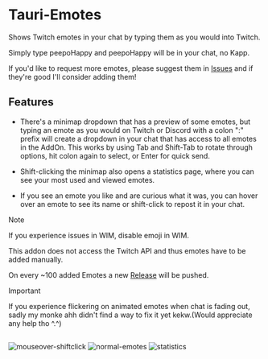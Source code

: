# Tauri-Emotes
Shows Twitch emotes in your chat by typing them as you would into Twitch.

Simply type peepoHappy and peepoHappy will be in your chat, no Kapp.

 

If you'd like to request more emotes, please suggest them in [Issues](https://github.com/MrUnstable/TwitchEmotes/issues) and if they're good I'll consider adding them!

 
 ## Features

- There's a minimap dropdown that has a preview of some emotes, but typing an emote as you would on Twitch or Discord with a colon ":" prefix will create a dropdown in your chat that has access to all emotes in the AddOn. 
 This works by using Tab and Shift-Tab to rotate through options, hit colon again to select, or Enter for quick send.

- Shift-clicking the minimap also opens a statistics page, where you can see your most used and viewed emotes.

- If you see an emote you like and are curious what it was, you can hover over an emote to see its name or shift-click to repost it in your chat.
> [!NOTE]
> If you experience issues in WIM, disable emoji in WIM.
> 
> This addon does not access the Twitch API and thus emotes have to be added manually.
> 
> On every ~100 added Emotes a new [Release](https://github.com/MrUnstable/TwitchEmotes/releases) will be pushed.

> [!IMPORTANT]
> If you experience flickering on animated emotes when chat is fading out, sadly my monke ahh didn't find a way to fix it yet kekw.(Would appreciate any help tho ^.^)
##
![mouseover-shiftclick](https://github.com/user-attachments/assets/32b78e42-20c9-4cb8-8544-13916d86eb17)
![normal-emotes](https://github.com/user-attachments/assets/8caae7b8-2dd4-4809-83ed-795cfe96890e)
![statistics](https://github.com/user-attachments/assets/f3d871b3-fd47-4ab4-a7af-c2430354416b)

